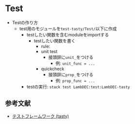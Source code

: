 # Test

- Testの作り方
  - test用のモジュールを`test-tasty/Test/`以下に作成
    - testしたい関数を含むmoduleをimportする
      - testしたい関数を書く
        - rule:
        - unit test
          - 接頭辞に`unit_`をつける
            - 例: `unit_func = ...`
        - quickcheck
          - 接頭辞に`prop_`をつける
            - 例: `prop_func = ...`
    - testの実行: `stack test LambDEC:test:LambDEC-tasty`

## 参考文献

- [テストフレームワーク (tasty)](https://haskell.e-bigmoon.com/stack/test/tasty.html)
